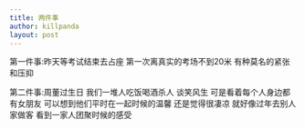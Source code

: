 ```yaml
---
title: 两件事
author: killpanda
layout: post
---
```


第一件事:昨天等考试结束去占座 第一次离真实的考场不到20米 有种莫名的紧张和压抑


第二件事:周董过生日 我们一堆人吃饭喝酒杀人 谈笑风生 可是看着每个人身边都有女朋友 可以想到他们平时在一起时候的温馨 还是觉得很凄凉 就好像过年去别人家做客 看到一家人团聚时候的感受

